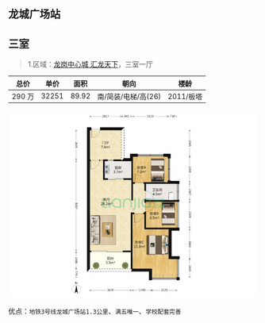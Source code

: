 ## 龙城广场站

## 三室

> 1.区域：[龙岗中心城 汇龙天下](https://sz.lianjia.com/ershoufang/105104136111.html)，三室一厅

| 总价   | 单价  | 面积  | 朝向                | 楼龄      |
| ------ | ----- | ----- | ------------------- | --------- |
| 290 万 | 32251 | 89.92 | 南/简装/电梯/高(26) | 2011/板塔 |

![龙岗中心城 汇龙天下](./src/lg_3_1.jpg)

优点：`地铁3号线龙城广场站1.3公里`、`满五唯一`、`学校配套完善`
